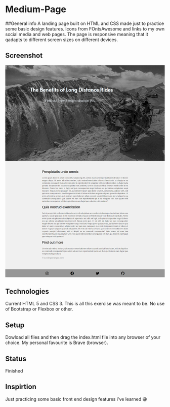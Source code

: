 # Medium-Page

##General info
A landing page built on HTML and CSS made just to practice some basic design features. Icons from FOntsAwesome and links to my own social media and web pages. The page is responsive meaning that it qadapts to different screen sizes on different devices. 

## Screenshot
![Example screenshot](./images/medium_screen_shot.png)

## Technologies
Current HTML 5 and CSS 3. This is all this exercise was meant to be. No use of Bootstrap or Flexbox or other.

## Setup
Dowload all files and then drag the index.html file into any browser of your choice. My personal favourite is Brave (browser).

## Status 
Finished

## Inspirtion
Just practicing some basic front end design features i've learned 😀
